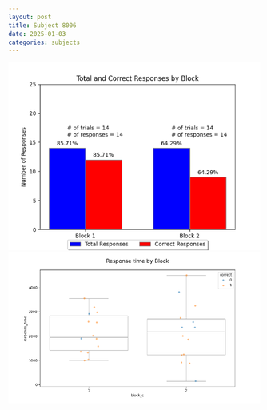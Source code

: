 ```yaml
---
layout: post
title: Subject 8006
date: 2025-01-03
categories: subjects
---
```


![](data/8006/run-9/8006_ATS_responses.png)
![](data/8006/run-9/8006_ATS_rt.png)
